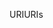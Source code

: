 <span data-ttu-id="3738e-101">URI</span><span class="sxs-lookup"><span data-stu-id="3738e-101">URIs</span></span>